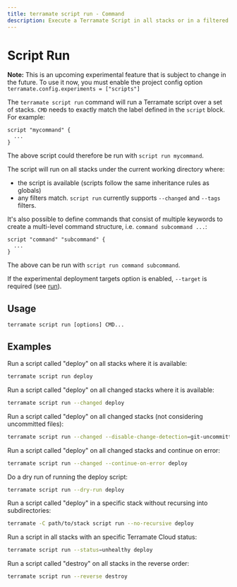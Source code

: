 ```yaml
---
title: terramate script run - Command
description: Execute a Terramate Script in all stacks or in a filtered subset of stacks by using the `terramate script run` command.
---
```


# Script Run

**Note:** This is an upcoming experimental feature that is subject to change in the future. To use it now, you must enable the project config option `terramate.config.experiments = ["scripts"]`

The `terramate script run` command will run a Terramate script over a set of stacks. `CMD` needs to exactly match the label defined in the `script` block. For example:

```
script "mycommand" {
  ...
}
```

The above script could therefore be run with `script run mycommand`.

The script will run on all stacks under the current working directory where:

- the script is available (scripts follow the same inheritance rules as globals)
- any filters match. `script run` currently supports `--changed` and `--tags` filters.

It's also possible to define commands that consist of multiple keywords to create a multi-level command structure, i.e. `command subcommand ...`:

```
script "command" "subcommand" {
  ...
}
```

The above can be run with `script run command subcommand`.

If the experimental deployment targets option is enabled, `--target` is required (see [run](../run#tmc-deployment-targets)).

## Usage

`terramate script run [options] CMD...`

## Examples

Run a script called "deploy" on all stacks where it is available:

```bash
terramate script run deploy
```

Run a script called "deploy" on all changed stacks where it is available:

```bash
terramate script run --changed deploy
```

Run a script called "deploy" on all changed stacks (not considering uncommitted files):

```bash
terramate script run --changed --disable-change-detection=git-uncommitted deploy
```

Run a script called "deploy" on all changed stacks and continue on error:

```bash
terramate script run --changed --continue-on-error deploy
```

Do a dry run of running the deploy script:

```bash
terramate script run --dry-run deploy
```

Run a script called "deploy" in a specific stack without recursing into subdirectories:

```bash
terramate -C path/to/stack script run --no-recursive deploy
```

Run a script in all stacks with an specific Terramate Cloud status:

```bash
terramate script run --status=unhealthy deploy
```

Run a script called "destroy" on all stacks in the reverse order:

```bash
terramate script run --reverse destroy
```
